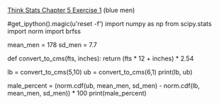 [Think Stats Chapter 5 Exercise 1](http://greenteapress.com/thinkstats2/html/thinkstats2006.html#toc50) (blue men)


#get_ipython().magic(u'reset -f')
import numpy as np
from scipy.stats import norm
import brfss


mean_men = 178
sd_men = 7.7

def convert_to_cms(fts, inches):
    return  (fts * 12 + inches) * 2.54

lb = convert_to_cms(5,10)
ub = convert_to_cms(6,1)
print(lb, ub)

male_percent = (norm.cdf(ub, mean_men, sd_men) - norm.cdf(lb, mean_men, sd_men)) * 100
print(male_percent)

